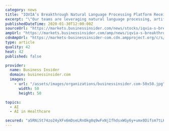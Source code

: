 ```yaml
---
category: news
title: "IQVIA’s Breakthrough Natural Language Processing Platform Receives 2019 Fierce Innovation Award"
excerpt: "\"Our teams are leveraging natural language processing, artificial intelligence and machine learning to drive healthcare breakthroughs ... healthcare stakeholders identify disease patterns and correlate with the precise treatment path and therapy needed for better outcomes. IQVIA’s insights and execution capabilities help biotech, medical ..."
publishedDateTime: 2020-01-30T12:00:00Z
sourceUrl: "https://markets.businessinsider.com/news/stocks/iqvia-s-breakthrough-natural-language-processing-platform-receives-2019-fierce-innovation-award-1028859376"
ampUrl: "https://markets.businessinsider.com/amp/news/iqvia-s-breakthrough-natural-language-processing-platform-receives-2019-fierce-innovation-award-1028859376"
cdnAmpUrl: "https://markets-businessinsider-com.cdn.ampproject.org/c/s/markets.businessinsider.com/amp/news/iqvia-s-breakthrough-natural-language-processing-platform-receives-2019-fierce-innovation-award-1028859376"
type: article
quality: 42
heat: 42
published: false

provider:
  name: Business Insider
  domain: businessinsider.com
  images:
    - url: "/assets/images/organizations/businessinsider.com-50x50.jpg"
      width: 50
      height: 50

topics:
  - AI
  - AI in Healthcare

secured: "a5RNiSt74zo24yXFx6mDseLRnOkg0q9wFxNjIfhdsxWGy6y+umx0Difsm7tLKl9CyTEE2wwSK/0MEEP3E1HQTqkmX6vYRIC8K6RICrReJwek8BTJ1N1Sfblra4GM4XG1qS0yat/JWCn6Fxs46Eoewy7VfJnYeXbyVWNIGAik2JTSPzFs5vnb8qqh5ZnArNt7lC6Yl1HS131Ypmzxrie/wXg12AU2lAEyU6zhu1DoeAnrRscckl4NMUy5R+fO3Ns//osz0/VncdbYFadOfCox7eKs2Sct1ka3FmaYOSwRyAtmZ3Mh4HBZ6TTWD3e0V1f2;uMfJVa0FaVw/YDF63bI99g=="
---
```


